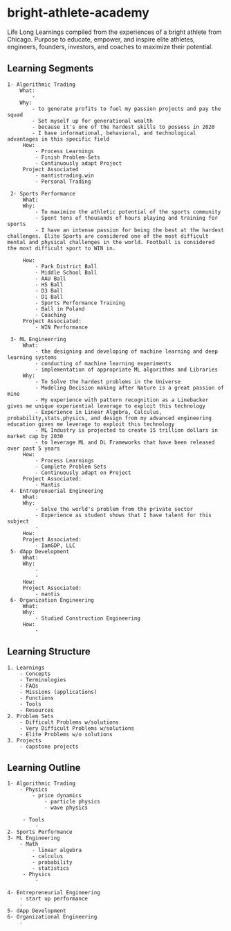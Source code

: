 # bright-athlete-academy


Life Long Learnings compiled from the experiences of a bright athlete from Chicago. Purpose to educate, empower, and inspire elite athletes, engineers, founders, investors, and coaches to maximize their potential.



## Learning Segments

    1- Algorithmic Trading
        What: 
            - 
        Why:
            - to generate profits to fuel my passion projects and pay the squad
            - Set myself up for generational wealth
            - because it's one of the hardest skills to possess in 2020
            - I have informational, behavioral, and technological advantages in this specific field
         How: 
             - Process Learnings
             - Finish Problem-Sets
             - Continuously adapt Project 
         Project Associated
             - mantistrading.win
             - Personal Trading
             
     2- Sports Performance
         What: 
         Why: 
             - To maximize the athletic potential of the sports community
             - Spent tens of thousands of hours playing and training for sports
             - I have an intense passion for being the best at the hardest challenges. Elite Sports are considered one of the most difficult mental and physical challenges in the world. Football is considered the most difficult sport to WIN in. 
             
         How: 
             - Park District Ball
             - Middle School Ball
             - AAU Ball
             - HS Ball
             - D3 Ball
             - D1 Ball
             - Sports Performance Training
             - Ball in Poland
             - Coaching
         Project Associated: 
             - WIN Performance
             
     3- ML Engineerring
         What:
             - the designing and developing of machine learning and deep learning systems
             - conducting of machine learning experiments
             - implementation of appropriate ML algorithms and Libraries
         Why: 
             - To Solve the hardest problems in the Universe
             - Modeling Decision making after Nature is a great passion of mine
             - My experience with pattern recognition as a Linebacker gives me unique experiential leverage to exploit this technology
             - Experience in Linear Algebra, Calculus, probability,stats,physics, and design from my advanced engineering education gives me leverage to exploit this technology
             - ML Industry is projected to create 15 trillion dollars in market cap by 2030
             - to leverage ML and DL Frameworks that have been released over past 5 years
         How:
             - Process Learnings
             - Complete Problem Sets
             - Continuously adapt on Project
         Project Associated:
             - Mantis
     4- Entreprenuerial Engineering
         What:
         Why:
             - Solve the world's problem from the private sector
             - Experience as student shows that I have talent for this subject
             - 
         How:
         Project Associated:
             - IamGDP, LLC
     5- dApp Development
         What: 
         Why:
             - 
             - 
         How: 
         Project Associated:
             - mantis
     6- Organization Engineering
         What:
         Why:
             - Studied Construction Engineering 
         How:
             - 
## Learning Structure
    1. Learnings
        - Concepts
        - Terminologies
        - FAQs
        - Missions (applications)
        - Functions
        - Tools
        - Resources
    2. Problem Sets
        - Difficult Problems w/solutions
        - Very Difficult Problems w/solutions
        - Elite Problems w/o solutions
    3. Projects
        - capstone projects


## Learning Outline
    1- Algorithmic Trading
        - Physics
            - price dynamics
                - particle physics
                - wave physics
                
         - Tools
             - 
    2- Sports Performance
    3- ML Engineering
        - Math
            - linear algebra
            - calculus
            - probability
            - statistics
         - Physics
             - 
        
    4- Entrepreneurial Engineering
        - start up performance
        - 
    5- dApp Development
    6- Organizational Engineering
        - 